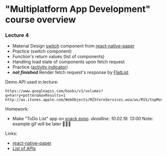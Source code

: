 
# "Multiplatform App Development" course overview

### Lecture 4
- Material Design [switch](https://callstack.github.io/react-native-paper/switch.html) component from [react-native-paper](https://callstack.github.io/react-native-paper/index.html)
- Practice (switch component)
- Function's return values (list of components)
- Handling load state of components upon fetch request
- Practice ([activity indicator](https://facebook.github.io/react-native/docs/activityindicator))
- **_not finished_** Render fetch request's response by [FlatList](https://facebook.github.io/react-native/docs/flatlist) 

Demo API used in lecture:

```
https://www.googleapis.com/books/v1/volumes?q=harry+potter&maxResults=1
http://ax.itunes.apple.com/WebObjects/MZStoreServices.woa/ws/RSS/topMovies/limit=1/json
```

Homework:

- Make "ToDo List" app on [snack expo](https://snack.expo.io/). _deadline: 10.02.19. 13:00_ Note: example gif will be later 👷🏻‍♂️ 

Links:

- [react-native-paper](https://callstack.github.io/react-native-paper/index.html)
- [List of APIs](https://apilist.fun)
